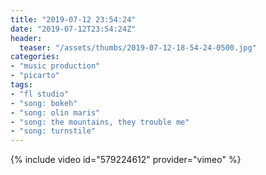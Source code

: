 ```yaml
---
title: "2019-07-12 23:54:24"
date: "2019-07-12T23:54:24Z"
header:
  teaser: "/assets/thumbs/2019-07-12-18-54-24-0500.jpg"
categories:
- "music production"
- "picarto"
tags:
- "fl studio"
- "song: bokeh"
- "song: olin maris"
- "song: the mountains, they trouble me"
- "song: turnstile"
---
```

{% include video id="579224612" provider="vimeo" %}
